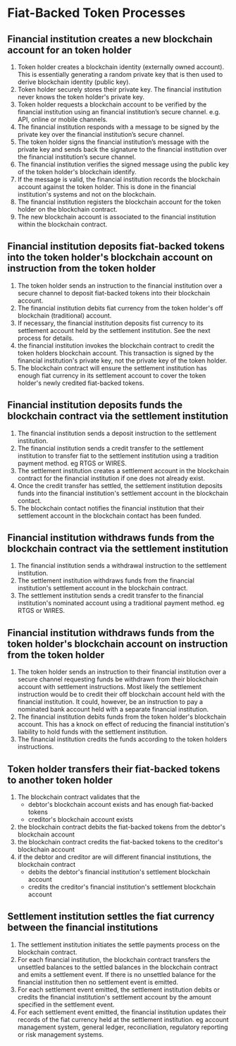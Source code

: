 # Fiat-Backed Token Processes

## Financial institution creates a new blockchain account for an token holder
1. Token holder creates a blockchain identity (externally owned account). This is essentially generating a random private key that is then used to derive blockchain identity (public key).
2. Token holder securely stores their private key. The financial institution never knows the token holder's private key.
3. Token holder requests a blockchain account to be verified by the financial institution using an financial institution’s secure channel. e.g. API, online or mobile channels.
4. The financial institution responds with a message to be signed by the private key over the financial institution’s secure channel.
5. The token holder signs the financial institution’s message with the private key and sends back the signature to the financial institution over the financial institution’s secure channel.
6. The financial institution verifies the signed message using the public key of the token holder's blockchain identify.
7. If the message is valid, the financial institution records the blockchain account against the token holder. This is done in the financial institution's systems and not on the blockchain.
8. The financial institution registers the blockchain account for the token holder on the blockchain contract.
9. The new blockchain account is associated to the financial institution within the blockchain contract.

## Financial institution deposits fiat-backed tokens into the token holder's blockchain account on instruction from the token holder
1. The token holder sends an instruction to the financial institution over a secure channel to deposit fiat-backed tokens into their blockchain account.
2. The financial institution debits fiat currency from the token holder's off blockchain (traditional) account.
3. If necessary, the financial institution deposits fist currency to its settlement account held by the settlement institution. See the next process for details.
4. the financial institution invokes the blockchain contract to credit the token holders blockchain account. This transaction is signed by the financial institution's private key, not the private key of the token holder.
5. The blockchain contract will ensure the settlement institution has enough fiat currency in its settlement account to cover the token holder's newly credited fiat-backed tokens.

## Financial institution deposits funds the blockchain contract via the settlement institution
1. The financial institution sends a deposit instruction to the settlement institution.
2. The financial institution sends a credit transfer to the settlement institution to transfer fiat to the settlement institution using a tradition payment method. eg RTGS or WIRES.
3. The settlement institution creates a settlement account in the blockchain contract for the financial institution if one does not already exist.
4. Once the credit transfer has settled, the settlement institution deposits funds into the financial institution's settlement account in the blockchain contact.
5. The blockchain contact notifies the financial institution that their settlement account in the blockchain contact has been funded.

## Financial institution withdraws funds from the blockchain contract via the settlement institution
1. The financial institution sends a withdrawal instruction to the settlement institution.
2. The settlement institution withdraws funds from the financial institution's settlement account in the blockchain contract.
3. The settlement institution sends a credit transfer to the financial institution's nominated account using a traditional payment method. eg RTGS or WIRES.

## Financial institution withdraws funds from the token holder's blockchain account on instruction from the token holder
1. The token holder sends an instruction to their financial institution over a secure channel requesting funds be withdrawn from their blockchain account with settlement instructions. Most likely the settlement instruction would be to credit their off blockchain account held with the financial institution. It could, however, be an instruction to pay a nominated bank account held with a separate financial institution.
2. The financial institution debits funds from the token holder's blockchain account. This has a knock on effect of reducing the financial institution's liability to hold funds with the settlement institution.
3. The financial institution credits the funds according to the token holders instructions.

## Token holder transfers their fiat-backed tokens to another token holder
1. The blockchain contract validates that the
    * debtor's blockchain account exists and has enough fiat-backed tokens
    * creditor's blockchain account exists
2. the blockchain contract debits the fiat-backed tokens from the debtor's blockchain account
3. the blockchain contract credits the fiat-backed tokens to the creditor's blockchain account
4. if the debtor and creditor are will different financial institutions, the blockchain contract
    * debits the debtor's financial institution's settlement blockchain account
    * credits the creditor's financial institution's settlement blockchain account

## Settlement institution settles the fiat currency between the financial institutions
1. The settlement institution initiates the settle payments process on the blockchain contract.
2. For each financial institution, the blockchain contract transfers the unsettled balances to the settled balances in the blockchain contract and emits a settlement event. If there is no unsettled balance for the financial institution then no settlement event is emitted.
3. For each settlement event emitted, the settlement institution debits or credits the financial institution's settlement account by the amount specified in the settlement event.
4. For each settlement event emitted, the financial institution updates their records of the fiat currency held at the settlement institution. eg account management system, general ledger, reconciliation, regulatory reporting or risk management systems.